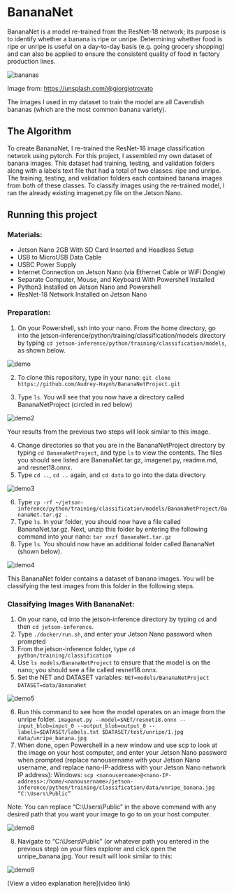 # BananaNet

 BananaNet is a model re-trained from the ResNet-18 network; its purpose is to identify whether a banana is ripe or unripe. Determining whether food is ripe or unripe is useful on a day-to-day basis (e.g. going grocery shopping) and can also be applied to ensure the consistent quality of food in factory production lines.
 
![bananas](https://user-images.githubusercontent.com/86124524/183235282-bb5f54c6-5955-4e9c-af7e-698aa57146ed.png)

Image from: https://unsplash.com/@giorgiotrovato

The images I used in my dataset to train the model are all Cavendish bananas (which are the most common banana variety).

## The Algorithm

To create BananaNet, I re-trained the ResNet-18 image classification network using pytorch. For this project, I assembled my own dataset of banana images. This dataset had training, testing, and validation folders along with a labels text file that had a total of two classes: ripe and unripe. The training, testing, and validation folders each contained banana images from both of these classes. To classify images using the re-trained model, I ran the already existing imagenet.py file on the Jetson Nano.

## Running this project

### Materials:
- Jetson Nano 2GB With SD Card Inserted and Headless Setup
- USB to MicroUSB Data Cable
- USBC Power Supply
- Internet Connection on Jetson Nano (via Ethernet Cable or WiFi Dongle)
- Separate Computer, Mouse, and Keyboard With Powershell Installed
- Python3 Installed on Jetson Nano and Powershell
- ResNet-18 Network Installed on Jetson Nano

### Preparation:
1. On your Powershell, ssh into your nano. From the home directory, go into the jetson-inference/python/training/classification/models directory by typing `cd jetson-inference/python/training/classification/models`, as shown below.

![demo](https://user-images.githubusercontent.com/86124524/183264206-6cb8524f-2675-42e1-841f-217df62de619.png)

2. To clone this repository, type in your nano: `git clone https://github.com/Audrey-Huynh/BananaNetProject.git`

3. Type `ls`. You will see that you now have a directory called BananaNetProject (circled in red below)

![demo2](https://user-images.githubusercontent.com/86124524/183264268-a53cb95e-3e6d-496d-87eb-e811102b707a.png)

Your results from the previous two steps will look similar to this image.

4. Change directories so that you are in the BananaNetProject directory by typing `cd BananaNetProject`, and type `ls` to view the contents. The files you should see listed are BananaNet.tar.gz, imagenet.py, readme.md, and resnet18.onnx.
5. Type `cd ..`, `cd ..` again, and `cd data` to go into the data directory

![demo3](https://user-images.githubusercontent.com/86124524/183264319-1cf37c42-f452-48f8-9db7-a40464749de9.png)

6. Type `cp -rf ~/jetson-inference/python/training/classification/models/BananaNetProject/BananaNet.tar.gz .`
7. Type `ls`. In your folder, you should now have a file called BananaNet.tar.gz. Next, unzip this folder by entering the following command into your nano: `tar xvzf BananaNet.tar.gz`
8. Type `ls`. You should now have an additional folder called BananaNet (shown below).

![demo4](https://user-images.githubusercontent.com/86124524/183264395-36f3999c-68bf-49ee-b932-4d6ae8564c38.png)

This BananaNet folder contains a dataset of banana images. You will be classifying the test images from this folder in the following steps.

### Classifying Images With BananaNet:
1. On your nano, cd into the jetson-inference directory by typing `cd` and then `cd jetson-inference`.
2. Type `./docker/run.sh`, and enter your Jetson Nano password when prompted
3. From the jetson-inference folder, type `cd python/training/classification`
4. Use `ls models/BananaNetProject` to ensure that the model is on the nano; you should see a file called resnet18.onnx.
5. Set the NET and DATASET variables:
`NET=models/BananaNetProject`
`DATASET=data/BananaNet`

![demo5](https://user-images.githubusercontent.com/86124524/183264563-ae895c16-b386-455a-bce6-087e2adf1f11.png)

6. Run this command to see how the model operates on an image from the unripe folder.
`imagenet.py --model=$NET/resnet18.onnx --input_blob=input_0 --output_blob=output_0 --labels=$DATASET/labels.txt $DATASET/test/unripe/1.jpg data/unripe_banana.jpg`
7. When done, open Powershell in a new window and use scp to look at the image on your host computer, and enter your Jetson Nano password when prompted (replace nanousername with your Jetson Nano username, and replace nano-IP-address with your Jetson Nano network IP address):
Windows: `scp <nanousername>@<nano-IP-address>:/home/<nanousername>/jetson-inference/python/training/classification/data/unripe_banana.jpg “C:\Users\Public”`

Note: You can replace “C:\Users\Public” in the above command with any desired path that you want your image to go to on your host computer.
 
![demo8](https://user-images.githubusercontent.com/86124524/183265459-317307f3-691b-4708-a5ef-74948065112a.png)

8. Navigate to “C:\Users\Public” (or whatever path you entered in the previous step) on your files explorer and click open the unripe_banana.jpg. Your result will look similar to this:

![demo9](https://user-images.githubusercontent.com/86124524/183265485-73a15718-54c9-4885-9019-1c4819bd1308.png)

[View a video explanation here](video link)

